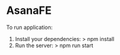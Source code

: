# AsanaFE

To run application:

1. Install your dependencies: > npm install
2. Run the server: > npm run start
